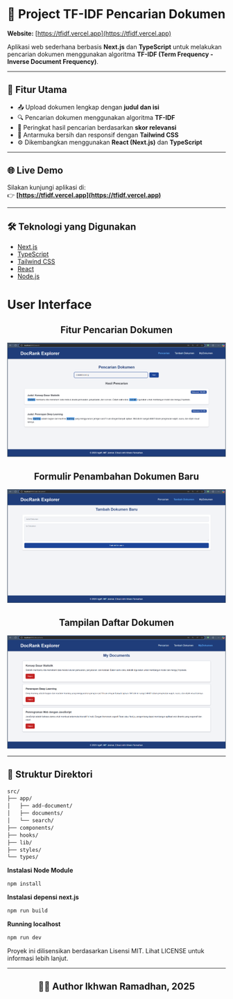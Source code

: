 # 📄 Project TF-IDF Pencarian Dokumen

**Website:** [https://tfidf.vercel.app](https://tfidf.vercel.app)

Aplikasi web sederhana berbasis **Next.js** dan **TypeScript** untuk melakukan pencarian dokumen menggunakan algoritma **TF-IDF (Term Frequency - Inverse Document Frequency)**.

---

## 🚀 Fitur Utama 

- 📤 Upload dokumen lengkap dengan **judul dan isi**
- 🔍 Pencarian dokumen menggunakan algoritma **TF-IDF**
- 🧠 Peringkat hasil pencarian berdasarkan **skor relevansi**
- 🎨 Antarmuka bersih dan responsif dengan **Tailwind CSS**
- ⚙️ Dikembangkan menggunakan **React (Next.js)** dan **TypeScript**

---

## 🌐 Live Demo

Silakan kunjungi aplikasi di:  
👉 **[https://tfidf.vercel.app](https://tfidf.vercel.app)**

---


## 🛠️ Teknologi yang Digunakan

- [Next.js](https://nextjs.org/)
- [TypeScript](https://www.typescriptlang.org/)
- [Tailwind CSS](https://tailwindcss.com/)
- [React](https://reactjs.org/)
- [Node.js](https://nodejs.org/)
  

# User Interface

<h2 align="center"><strong>Fitur Pencarian Dokumen</strong></h2>

![MyDokumen UI](./screenshot/Pencarian.png)


<h2 align="center"><strong>Formulir Penambahan Dokumen Baru</strong></h2

![MyDokumen UI](./screenshot/TambahDokumen.png)


<h2 align="center"><strong>Tampilan Daftar Dokumen</strong></h2>

![MyDokumen UI](./screenshot/MyDokumen.png)



---
## 📁 Struktur Direktori
```bash
src/
├── app/
│   ├── add-document/      
│   ├── documents/      
│   └── search/       
├── components/           
├── hooks/                
├── lib/           
├── styles/        
└── types/         
```

**Instalasi Node Module**
```bash
npm install
```

**Instalasi depensi next.js**
```bash
npm run build
```

**Running localhost**
```bash
npm run dev
```

Proyek ini dilisensikan berdasarkan Lisensi MIT.
Lihat LICENSE untuk informasi lebih lanjut.
<div align="center">

---

## 👨‍💻 Author Ikhwan Ramadhan, 2025

</div>


